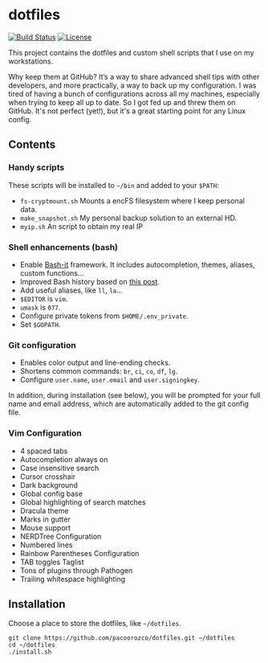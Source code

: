 # dotfiles

[![Build Status][build-badge]][build]
[![License][license-badge]][license]

This project contains the dotfiles and custom shell scripts that I use on my workstations.

Why keep them at GitHub? It’s a way to share advanced shell tips with other developers, and more practically, a way to back up my configuration. I was tired of having a bunch of configurations across all my machines, especially when trying to keep all up to date. So I got fed up and threw them on GitHub. It's not perfect (yet!), but it's a great starting point for any Linux config.

Contents
-----

### Handy scripts

These scripts will be installed to `~/bin` and added to your `$PATH`:

* `fs-cryptmount.sh` Mounts a encFS filesystem where I keep personal data.
* `make_snapshot.sh` My personal backup solution to an external HD.
* `myip.sh` An script to obtain my real IP

### Shell enhancements (bash)

* Enable [Bash-it](https://github.com/Bash-it/bash-it) framework. It includes autocompletion, themes, aliases, custom functions...
* Improved Bash history based on [this post](https://www.digitalocean.com/community/tutorials/how-to-use-bash-history-commands-and-expansions-on-a-linux-vps).
* Add useful aliases, like `ll`, `la`...
* `$EDITOR` is `vim`.
* `umask` is `077`.
* Configure private tokens from `$HOME/.env_private`.
* Set `$GOPATH`.

### Git configuration

* Enables color output and line-ending checks.
* Shortens common commands: `br`, `ci`, `co`, `df`, `lg`.
* Configure `user.name`, `user.email` and `user.signingkey`.

In addition, during installation (see below), you will be prompted for your full name and email address, which are automatically added to the git config file.

### Vim Configuration
- 4 spaced tabs
- Autocompletion always on
- Case insensitive search
- Cursor crosshair
- Dark background
- Global config base
- Global highlighting of search matches
- Dracula theme
- Marks in gutter
- Mouse support
- NERDTree Configuration
- Numbered lines
- Rainbow Parentheses Configuration
- TAB toggles Taglist
- Tons of plugins through Pathogen
- Trailing whitespace highlighting

## Installation

Choose a place to store the dotfiles, like `~/dotfiles`.

```
git clone https://github.com/pacoorozco/dotfiles.git ~/dotfiles
cd ~/dotfiles
./install.sh
```

[license]: https://github.com/pacoorozco/dotfiles
[license-badge]: https://img.shields.io/github/license/pacoorozco/dotfiles.svg?style=flat-square
[build]: https://travis-ci.org/pacoorozco/dotfiles
[build-badge]: https://travis-ci.org/pacoorozco/dotfiles.svg